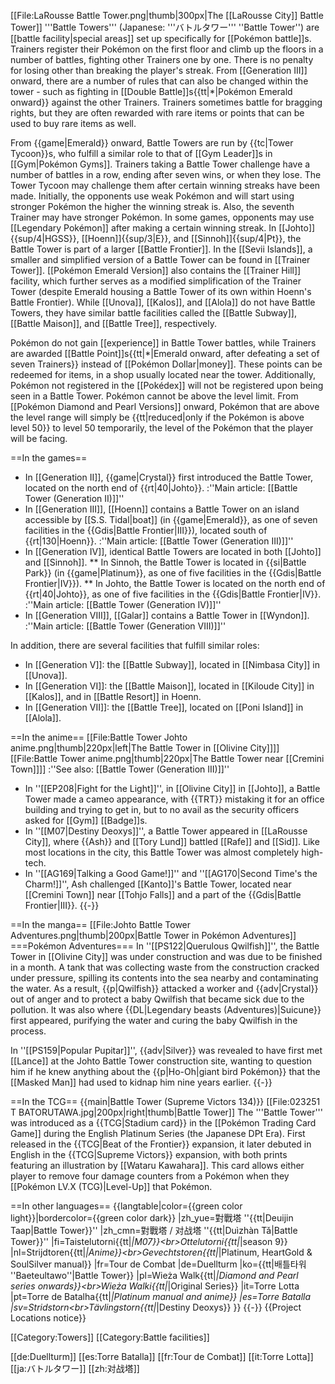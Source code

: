 [[File:LaRousse Battle Tower.png|thumb|300px|The [[LaRousse City]] Battle Tower]]
'''Battle Towers''' (Japanese: '''バトルタワー''' ''Battle Tower'') are [[battle facility|special areas]] set up specifically for [[Pokémon battle]]s. Trainers register their Pokémon on the first floor and climb up the floors in a number of battles, fighting other Trainers one by one. There is no penalty for losing other than breaking the player's streak. From [[Generation III]] onward, there are a number of rules that can also be changed within the tower - such as fighting in [[Double Battle]]s{{tt|*|Pokémon Emerald onward}} against the other Trainers. Trainers sometimes battle for bragging rights, but they are often rewarded with rare items or points that can be used to buy rare items as well.

From {{game|Emerald}} onward, Battle Towers are run by {{tc|Tower Tycoon}}s, who fulfill a similar role to that of [[Gym Leader]]s in [[Gym|Pokémon Gyms]]. Trainers taking a Battle Tower challenge have a number of battles in a row, ending after seven wins, or when they lose. The Tower Tycoon may challenge them after certain winning streaks have been made. Initially, the opponents use weak Pokémon and will start using stronger Pokémon the higher the winning streak is. Also, the seventh Trainer may have stronger Pokémon. In some games, opponents may use [[Legendary Pokémon]] after making a certain winning streak. In [[Johto]]{{sup/4|HGSS}}, [[Hoenn]]{{sup/3|E}}, and [[Sinnoh]]{{sup/4|Pt}}, the Battle Tower is part of a larger [[Battle Frontier]]. In the [[Sevii Islands]], a smaller and simplified version of a Battle Tower can be found in [[Trainer Tower]]. [[Pokémon Emerald Version]] also contains the [[Trainer Hill]] facility, which further serves as a modified simplification of the Trainer Tower (despite Emerald housing a Battle Tower of its own within Hoenn's Battle Frontier). While [[Unova]], [[Kalos]], and [[Alola]] do not have Battle Towers, they have similar battle facilities called the [[Battle Subway]], [[Battle Maison]], and [[Battle Tree]], respectively.

Pokémon do not gain [[experience]] in Battle Tower battles, while Trainers are awarded [[Battle Point]]s{{tt|*|Emerald onward, after defeating a set of seven Trainers}} instead of [[Pokémon Dollar|money]]. These points can be redeemed for items, in a shop usually located near the tower. Additionally, Pokémon not registered in the [[Pokédex]] will not be registered upon being seen in a Battle Tower. Pokémon cannot be above the level limit. From [[Pokémon Diamond and Pearl Versions]] onward, Pokémon that are above the level range will simply be {{tt|reduced|only if the Pokémon is above level 50}} to level 50 temporarily, the level of the Pokémon that the player will be facing.

==In the games==
* In [[Generation II]], {{game|Crystal}} first introduced the Battle Tower, located on the north end of {{rt|40|Johto}}.
:''Main article: [[Battle Tower (Generation II)]]''
* In [[Generation III]], [[Hoenn]] contains a Battle Tower on an island accessible by [[S.S. Tidal|boat]] (in {{game|Emerald}}, as one of seven facilities in the {{Gdis|Battle Frontier|III}}), located south of {{rt|130|Hoenn}}.
:''Main article: [[Battle Tower (Generation III)]]''
* In [[Generation IV]], identical Battle Towers are located in both [[Johto]] and [[Sinnoh]].
** In Sinnoh, the Battle Tower is located in {{si|Battle Park}} (in {{game|Platinum}}, as one of five facilities in the {{Gdis|Battle Frontier|IV}}).
** In Johto, the Battle Tower is located on the north end of {{rt|40|Johto}}, as one of five facilities in the {{Gdis|Battle Frontier|IV}}.
:''Main article: [[Battle Tower (Generation IV)]]''
* In [[Generation VIII]], [[Galar]] contains a Battle Tower in [[Wyndon]].
:''Main article: [[Battle Tower (Generation VIII)]]''

In addition, there are several facilities that fulfill similar roles:
* In [[Generation V]]: the [[Battle Subway]], located in [[Nimbasa City]] in [[Unova]].
* In [[Generation VI]]: the [[Battle Maison]], located in [[Kiloude City]] in [[Kalos]], and in [[Battle Resort]] in Hoenn.
* In [[Generation VII]]: the [[Battle Tree]], located on [[Poni Island]] in [[Alola]].

==In the anime==
[[File:Battle Tower Johto anime.png|thumb|220px|left|The Battle Tower in [[Olivine City]]]]
[[File:Battle Tower anime.png|thumb|220px|The Battle Tower near [[Cremini Town]]]]
:''See also: [[Battle Tower (Generation III)]]''
* In ''[[EP208|Fight for the Light]]'', in [[Olivine City]] in [[Johto]], a Battle Tower made a cameo appearance, with {{TRT}} mistaking it for an office building and trying to get in, but to no avail as the security officers asked for [[Gym]] [[Badge]]s.
* In ''[[M07|Destiny Deoxys]]'', a Battle Tower appeared in [[LaRousse City]], where {{Ash}} and [[Tory Lund]] battled [[Rafe]] and [[Sid]]. Like most locations in the city, this Battle Tower was almost completely high-tech.
* In ''[[AG169|Talking a Good Game!]]'' and ''[[AG170|Second Time's the Charm!]]'', Ash challenged [[Kanto]]'s Battle Tower, located near [[Cremini Town]] near [[Tohjo Falls]] and a part of the {{Gdis|Battle Frontier|III}}.
{{-}}

==In the manga==
[[File:Johto Battle Tower Adventures.png|thumb|200px|Battle Tower in Pokémon Adventures]]
===Pokémon Adventures===
In ''[[PS122|Querulous Qwilfish]]'', the Battle Tower in [[Olivine City]] was under construction and was due to be finished in a month. A tank that was collecting waste from the construction cracked under pressure, spilling its contents into the sea nearby and contaminating the water. As a result, {{p|Qwilfish}} attacked a worker and {{adv|Crystal}} out of anger and to protect a baby Qwilfish that became sick due to the pollution. It was also where {{DL|Legendary beasts (Adventures)|Suicune}} first appeared, purifying the water and curing the baby Qwilfish in the process.

In ''[[PS159|Popular Pupitar]]'', {{adv|Silver}} was revealed to have first met [[Lance]] at the Johto Battle Tower construction site, wanting to question him if he knew anything about the {{p|Ho-Oh|giant bird Pokémon}} that the [[Masked Man]] had used to kidnap him nine years earlier.
{{-}}

==In the TCG==
{{main|Battle Tower (Supreme Victors 134)}}
[[File:023251 T BATORUTAWA.jpg|200px|right|thumb|Battle Tower]]
The '''Battle Tower''' was introduced as a {{TCG|Stadium card}} in the [[Pokémon Trading Card Game]] during the English Platinum Series (the Japanese DPt Era). First released in the {{TCG|Beat of the Frontier}} expansion, it later debuted in English in the {{TCG|Supreme Victors}} expansion, with both prints featuring an illustration by [[Wataru Kawahara]]. This card allows either player to remove four damage counters from a Pokémon when they [[Pokémon LV.X (TCG)|Level-Up]] that Pokémon.

==In other languages==
{{langtable|color={{green color light}}|bordercolor={{green color dark}}
|zh_yue=對戰塔 ''{{tt|Deuijin Taap|Battle Tower}}''
|zh_cmn=對戰塔 / 对战塔 ''{{tt|Duìzhàn Tǎ|Battle Tower}}''
|fi=Taistelutorni{{tt|*|M07}}&lt;br>Ottelutorni{{tt|*|season 9}}
|nl=Strijdtoren{{tt|*|Anime}}&lt;br>Gevechtstoren{{tt|*|Platinum, HeartGold &amp; SoulSilver manual}}
|fr=Tour de Combat
|de=Duellturm
|ko={{tt|배틀타워 ''Baeteultawo''|Battle Tower}}
|pl=Wieża Walk{{tt|*|Diamond and Pearl series onwards}}&lt;br>Wieża Walki{{tt|*|Original Series}}
|it=Torre Lotta
|pt=Torre de Batalha{{tt|*|Platinum manual and anime}}
|es=Torre Batalla
|sv=Stridstorn&lt;br>Tävlingstorn{{tt|*|Destiny Deoxys}}
}}
{{-}}
{{Project Locations notice}}

[[Category:Towers]]
[[Category:Battle facilities]]

[[de:Duellturm]]
[[es:Torre Batalla]]
[[fr:Tour de Combat]]
[[it:Torre Lotta]]
[[ja:バトルタワー]]
[[zh:对战塔]]
